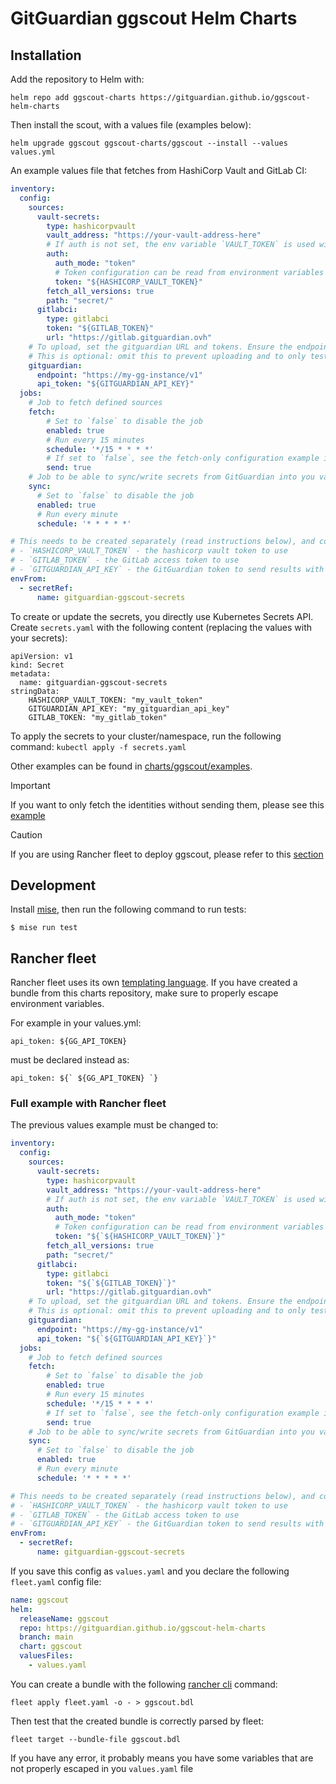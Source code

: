 # GitGuardian ggscout Helm Charts

## Installation

Add the repository to Helm with:

```shell
helm repo add ggscout-charts https://gitguardian.github.io/ggscout-helm-charts
```

Then install the scout, with a values file (examples below):

```shell
helm upgrade ggscout ggscout-charts/ggscout --install --values values.yml
```

An example values file that fetches from HashiCorp Vault and GitLab CI:

```yaml
inventory:
  config:
    sources:
      vault-secrets:
        type: hashicorpvault
        vault_address: "https://your-vault-address-here"
        # If auth is not set, the env variable `VAULT_TOKEN` is used with a `token` auth_mode
        auth:
          auth_mode: "token"
          # Token configuration can be read from environment variables like so:
          token: "${HASHICORP_VAULT_TOKEN}"
        fetch_all_versions: true
        path: "secret/"
      gitlabci:
        type: gitlabci
        token: "${GITLAB_TOKEN}"
        url: "https://gitlab.gitguardian.ovh"
    # To upload, set the gitguardian URL and tokens. Ensure the endpoint path ends with /v1
    # This is optional: omit this to prevent uploading and to only test collection.
    gitguardian:
      endpoint: "https://my-gg-instance/v1"
      api_token: "${GITGUARDIAN_API_KEY}"
  jobs:
    # Job to fetch defined sources
    fetch:
        # Set to `false` to disable the job
        enabled: true
        # Run every 15 minutes
        schedule: '*/15 * * * *'
        # If set to `false`, see the fetch-only configuration example in charts/ggscout/examples/fetch_only
        send: true
    # Job to be able to sync/write secrets from GitGuardian into you vault
    sync:
      # Set to `false` to disable the job
      enabled: true
      # Run every minute
      schedule: '* * * * *'

# This needs to be created separately (read instructions below), and contain the following keys:
# - `HASHICORP_VAULT_TOKEN` - the hashicorp vault token to use
# - `GITLAB_TOKEN` - the GitLab access token to use
# - `GITGUARDIAN_API_KEY` - the GitGuardian token to send results with
envFrom:
  - secretRef:
      name: gitguardian-ggscout-secrets
```

To create or update the secrets, you directly use Kubernetes Secrets API.
Create `secrets.yaml` with the following content (replacing the values with your secrets):

```
apiVersion: v1
kind: Secret
metadata:
  name: gitguardian-ggscout-secrets
stringData:
    HASHICORP_VAULT_TOKEN: "my_vault_token"
    GITGUARDIAN_API_KEY: "my_gitguardian_api_key"
    GITLAB_TOKEN: "my_gitlab_token"
```

To apply the secrets to your cluster/namespace, run the following command: `kubectl apply -f secrets.yaml`

Other examples can be found in [charts/ggscout/examples](charts/ggscout/examples).

> [!IMPORTANT]
> If you want to only fetch the identities without sending them, please see this [example](charts/ggscout/examples/fetch_only)


> [!CAUTION]
> If you are using Rancher fleet to deploy ggscout, please refer to this [section](#rancher-fleet)


## Development

Install [mise](https://mise.jdx.dev/), then run the following command to run tests:

```shell
$ mise run test
```

## Rancher fleet

Rancher fleet uses its own [templating language](https://fleet.rancher.io/ref-fleet-yaml#templating).
If you have created a bundle from this charts repository, make sure to properly escape environment variables.

For example in your values.yml: 
```
api_token: ${GG_API_TOKEN}
```

must be declared instead as:
```
api_token: ${` ${GG_API_TOKEN} `}
```

### Full example with Rancher fleet

The previous values example must be changed to:

```yaml
inventory:
  config:
    sources:
      vault-secrets:
        type: hashicorpvault
        vault_address: "https://your-vault-address-here"
        # If auth is not set, the env variable `VAULT_TOKEN` is used with a `token` auth_mode
        auth:
          auth_mode: "token"
          # Token configuration can be read from environment variables like so:
          token: "${`${HASHICORP_VAULT_TOKEN}`}"
        fetch_all_versions: true
        path: "secret/"
      gitlabci:
        type: gitlabci
        token: "${`${GITLAB_TOKEN}`}"
        url: "https://gitlab.gitguardian.ovh"
    # To upload, set the gitguardian URL and tokens. Ensure the endpoint path ends with /v1
    # This is optional: omit this to prevent uploading and to only test collection.
    gitguardian:
      endpoint: "https://my-gg-instance/v1"
      api_token: "${`${GITGUARDIAN_API_KEY}`}"
  jobs:
    # Job to fetch defined sources
    fetch:
        # Set to `false` to disable the job
        enabled: true
        # Run every 15 minutes
        schedule: '*/15 * * * *'
        # If set to `false`, see the fetch-only configuration example in charts/ggscout/examples/fetch_only
        send: true
    # Job to be able to sync/write secrets from GitGuardian into you vault
    sync:
      # Set to `false` to disable the job
      enabled: true
      # Run every minute
      schedule: '* * * * *'

# This needs to be created separately (read instructions below), and contain the following keys:
# - `HASHICORP_VAULT_TOKEN` - the hashicorp vault token to use
# - `GITLAB_TOKEN` - the GitLab access token to use
# - `GITGUARDIAN_API_KEY` - the GitGuardian token to send results with
envFrom:
  - secretRef:
      name: gitguardian-ggscout-secrets
```

If you save this config as `values.yaml` and you declare the following `fleet.yaml` config file:

```yaml
name: ggscout
helm:
  releaseName: ggscout
  repo: https://gitguardian.github.io/ggscout-helm-charts
  branch: main
  chart: ggscout
  valuesFiles:
    - values.yaml
```

You can create a bundle with the following [rancher cli](https://formulae.brew.sh/formula/fleet-cli) command:

```
fleet apply fleet.yaml -o - > ggscout.bdl 
```

Then test that the created bundle is correctly parsed by fleet:

```
fleet target --bundle-file ggscout.bdl
```

If you have any error, it probably means you have some variables that are not properly escaped in you `values.yaml` file

